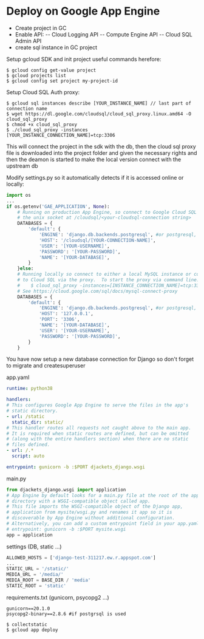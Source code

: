 # Deploy on Google App Engine

- Create project in GC
- Enable API: 
-- Cloud Logging API 
-- Compute Engine API 
-- Cloud SQL Admin API 
- create sql instance in GC project

Setup gcloud SDK and init project
useful commands herefore:

    $ gcloud config get-value project
    $ gcloud projects list
    $ gcloud config set project my-project-id

Setup Cloud SQL Auth proxy:

    $ gcloud sql instances describe [YOUR_INSTANCE_NAME] // last part of connection name
    $ wget https://dl.google.com/cloudsql/cloud_sql_proxy.linux.amd64 -O cloud_sql_proxy
    $ chmod +x cloud_sql_proxy
    $ ./cloud_sql_proxy -instances [YOUR_INSTANCE_CONNECTION_NAME]=tcp:3306

This will connect the project in the sdk with the db, then the cloud sql proxy file is downloaded into the project folder and given the necessary rights and then the deamon is started to make the local version connect with the upstream db

Modify settings.py so it automatically detects if it is accessed online or locally:
```py
import os
...
if os.getenv('GAE_APPLICATION', None):
    # Running on production App Engine, so connect to Google Cloud SQL using
    # the unix socket at /cloudsql/<your-cloudsql-connection string>
    DATABASES = {
        'default': {
            'ENGINE': 'django.db.backends.postgresql', #or postgresql, sqlite3, oracle
            'HOST': '/cloudsql/[YOUR-CONNECTION-NAME]',
            'USER': '[YOUR-USERNAME]',
            'PASSWORD': '[YOUR-PASSWORD]',
            'NAME': '[YOUR-DATABASE]',
        }
    }else:
    # Running locally so connect to either a local MySQL instance or connect 
    # to Cloud SQL via the proxy.  To start the proxy via command line: 
    #    $ cloud_sql_proxy -instances=[INSTANCE_CONNECTION_NAME]=tcp:3306 
    # See https://cloud.google.com/sql/docs/mysql-connect-proxy
    DATABASES = {
        'default': {
            'ENGINE': 'django.db.backends.postgresql', #or postgresql, sqlite3, oracle
            'HOST': '127.0.0.1',
            'PORT': '3306',
            'NAME': '[YOUR-DATABASE]',
            'USER': '[YOUR-USERNAME]',
            'PASSWORD': '[YOUR-PASSWORD]',
        }
    }
```
You have now setup a new database connection for Django so don't forget to migrate and createsuperuser

app.yaml
```yaml
runtime: python38

handlers:
# This configures Google App Engine to serve the files in the app's
# static directory.
- url: /static
  static_dir: static/
# This handler routes all requests not caught above to the main app. 
# It is required when static routes are defined, but can be omitted 
# (along with the entire handlers section) when there are no static 
# files defined.
- url: /.*
  script: auto

entrypoint: gunicorn -b :$PORT djackets_django.wsgi
```
main.py
```py
from djackets_django.wsgi import application
# App Engine by default looks for a main.py file at the root of the app
# directory with a WSGI-compatible object called app.
# This file imports the WSGI-compatible object of the Django app,
# application from mysite/wsgi.py and renames it app so it is
# discoverable by App Engine without additional configuration.
# Alternatively, you can add a custom entrypoint field in your app.yaml:
# entrypoint: gunicorn -b :$PORT mysite.wsgi
app = application
```
settings (DB, static ...)
```py
ALLOWED_HOSTS = ['django-test-311217.ew.r.appspot.com']
...
STATIC_URL = '/static/'
MEDIA_URL = '/media/'
MEDIA_ROOT = BASE_DIR / 'media'
STATIC_ROOT = 'static'
```
requirements.txt (gunicorn, psycopg2 ...)
```
gunicorn==20.1.0
psycopg2-binary==2.8.6 #if postgrsql is used
```

	$ collectstatic
	$ gcloud app deploy 
<!--stackedit_data:
eyJoaXN0b3J5IjpbLTI5MjkzMDI1MSwxOTQ4MDc0NDk1LDEzMD
g5NTAwMTksMTI4OTAxOTA0MiwtMTA0NjIzNjQ2NSwtMTkwNzc0
MjA0NSwtNDUwMDQ2ODM2LDEzMjMxMDI3NjJdfQ==
-->